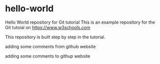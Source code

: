 # hello-world
Hello World repository for Git tutorial
This is an example repository for the Git tutoial on https://www.w3schools.com

This repository is built step by step in the tutorial.

adding some comments from github website

adding some comments to githup website
